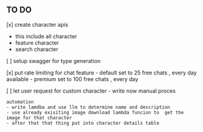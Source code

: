 ## TO DO

[x] create character apis

- this include all character
- feature character
- search character

[ ] setup swagger for type generation

[x] put rate limiting for chat feature - default set to 25 free chats , every day available - premium set to 100 free chats , every day

[ ] let user request for custom character - write now manual proces

    automation
    - write lamdba and use llm to determine name and description
    - use already exisiting image download lambda funcion to  get the image for that character
    - after that that thing put into character details table
